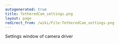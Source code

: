 ```yaml
---
autogenerated: true
title: TetheredCam_settings.png
layout: page
redirect_from: /wiki/File:TetheredCam_settings.png
---
```


Settings window of camera driver
